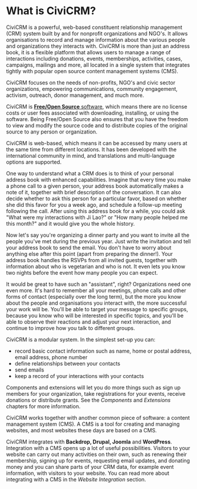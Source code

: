 # What is CiviCRM?

CiviCRM is a powerful, web-based constituent relationship management (CRM)
system built by and for nonprofit organizations and NGO's. It allows organisations to record 
and manage information about the various people and organizations they interacts with. CiviCRM is more
than just an address book, it is a flexible platform that allows users to manage a range of interactions 
including donations, events, memberships, activities, cases, campaigns, mailings and more, all located 
in a single system that integrates tightly with popular open source content management systems (CMS).

CiviCRM focuses on the needs of non-profits, NGO's and civic sector organizations, empowering communications, community engagement, activism,
outreach, donor management, and much more.

CiviCRM is [**Free/Open Source** software](https://en.wikipedia.org/wiki/Free_and_open-source_software), which means there are no
license costs or user fees associated with downloading, installing, or
using the software. Being Free/Open Source also ensures that you have
the freedom to view and modify the source code and to distribute copies
of the original source to any person or organization. 

CiviCRM is web-based, which means it can be accessed by many users at
the same time from different locations. It has been developed with the
international community in mind, and translations and multi-language
options are supported.

One way to understand what a CRM does is to think of your personal
address book with enhanced capabilities. Imagine that every time you
make a phone call to a given person, your address book automatically
makes a note of it, together with brief description of the conversation.
It can also decide whether to ask this person for a particular favor,
based on whether she did this favor for you a week ago, and schedule a
follow-up meeting following the call. After using this address book for
a while, you could ask "What were my interactions with Ji Lao?" or "How
many people helped me this month?" and it would give you the whole
history.

Now let's say you're organizing a dinner party and you want to invite
all the people you've met during the previous year. Just write the
invitation and tell your address book to send the email. You don't have
to worry about anything else after this point (apart from preparing the
dinner!). Your address book handles the RSVPs from all invited guests,
together with information about who is vegetarian and who is not. It
even lets you know two nights before the event how many people you can
expect.

It would be great to have such an "assistant", right? Organizations need
one even more. It's hard to remember all your meetings, phone calls
and other forms of contact (especially over the long term), but the more
you know about the people and organisations you interact with, the more
successful your work will be. You'll be able to target your message to
specific groups, because you know who will be interested in specific
topics, and you'll be able to observe their reactions and adjust your
next interaction, and continue to improve how you talk to different
groups.

CiviCRM is a modular system. In the simplest set-up you can:

-   record basic contact information such as name, home or postal
    address, email address, phone number
-   define relationships between your contacts 
-   send emails
-   keep a record of your interactions with your contacts

Components and extensions will let you do more things such as sign up
members for your organization, take registrations for your events,
receive donations or distribute grants. See the *Components* and
*Extensions* chapters for more information. 

CiviCRM works together with another common piece of software: a content
management system (CMS). A CMS is a tool for creating and managing
websites, and most websites these days are based on a CMS.

CiviCRM integrates with **Backdrop, Drupal, Joomla** and **WordPress**. Integration
with a CMS opens up a lot of useful possibilities.  Visitors to your
website can carry out many activities on their own, such as renewing
their membership, signing up for events, requesting email updates, and
donating money and you can share parts of your CRM data, for example
event information, with visitors to your website. You can read more
about integrating with a CMS in the *Website Integration* section.
